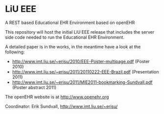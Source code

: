 LiU EEE
=======

A REST based Educational EHR Environment based on openEHR

This repository will host the initial LiU EEE release that includes the server side code needed to run the Educational EHR Environment.

A detailed paper is in the works, in the meantime have a look at the following:
- http://www.imt.liu.se/~erisu/2010/EEE-Poster-multipage.pdf (Poster 2010)
- http://www.imt.liu.se/~erisu/2011/20110222-EEE-Brazil.pdf (Presentation 2011)
- http://www.imt.liu.se/~erisu/2011/MIE2011-bookmarking-Sundvall.pdf (Poster abstract 2011)

The openEHR website is at http://www.openehr.org

Coordinator:
Erik Sundvall, http://www.imt.liu.se/~erisu/